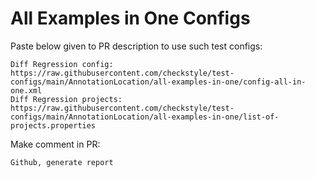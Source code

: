 # All Examples in One Configs
Paste below given to PR description to use such test configs:
```
Diff Regression config: https://raw.githubusercontent.com/checkstyle/test-configs/main/AnnotationLocation/all-examples-in-one/config-all-in-one.xml
Diff Regression projects: https://raw.githubusercontent.com/checkstyle/test-configs/main/AnnotationLocation/all-examples-in-one/list-of-projects.properties
```
Make comment in PR:
```
Github, generate report
```
